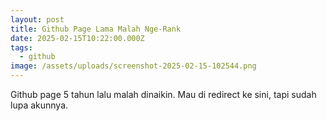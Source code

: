 ```yaml
---
layout: post
title: Github Page Lama Malah Nge-Rank
date: 2025-02-15T10:22:00.000Z
tags:
  - github
image: /assets/uploads/screenshot-2025-02-15-102544.png
---
```

Github page 5 tahun lalu malah dinaikin. Mau di redirect ke sini, tapi sudah lupa akunnya.
